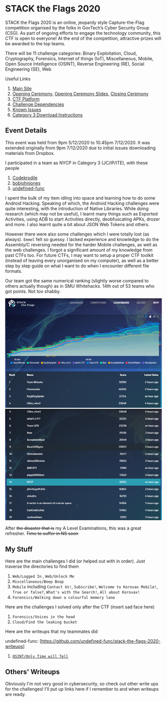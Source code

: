 # STACK the Flags 2020

STACK the Flags 2020 is an online, jeopardy style Capture-the-Flag competition organised by the folks in GovTech’s Cyber Security Group (CSG). As part of ongoing efforts to engage the technology community, this CTF is open to everyone! At the end of the competition, attractive prizes will be awarded to the top teams.

There will be 11 challenge categories: 
Binary Exploitation, Cloud, Cryptography, Forensics, Internet of things (IoT), Miscellaneous, Mobile, Open Source Intelligence (OSINT), Reverse Engineering (RE), Social Engineering (SE), Web

Useful Links
1. [Main Site](https://ctf.tech.gov.sg/)
1. [Opening Ceremony](https://www.youtube.com/watch?v=gNaZ9T3Erro), [Opening Ceremony Slides](https://drive.google.com/file/d/1PW8M1nAPIt_WZsSsrkDmWdxN0MsOh4Ro/view), [Closing Ceremony](https://youtu.be/MWmlIuzdXr4)
1. [CTF Platform](https://play.cat3.stf-2020.alttablabs.sg/)
1. [Challenge Dependencies](https://docs.google.com/document/d/1tty0Yv9K35lrxNDHqaXKq-ocmUR3Fmo-8zuPVHP_IKU/edit)
1. [Known Issues](https://docs.google.com/document/d/1GwcJPdV6O0A9jnY6kGJVPMb2RGNazOfbmvZLlCDhQqc/edit)
1. [Category 3 Download Instructions](https://docs.google.com/document/d/1jdGOn98yRZlYOxywxS___i71_gkmqiMJuyCE8TZKTpI/edit)

## Event Details

This event was held from 9pm 5/12/2020 to 10.45pm 7/12/2020. It was extended originally from 9pm 7/12/2020 due to initial issues downloading materials from Dropbox. 

I participated in a team as NYCP in Category 3 (JC/IP/ITE), with these people
1. [Codekrodile](https://github.com/Codekrodile)
2. [bobjohnjones](https://github.com/bobjohnjones)
3. [undefined-func](https://github.com/undefined-func)

I spent the bulk of my item idling into space and learning how to do some Android Hacking. Speaking of which, the Android Hacking challenges were quite interesting, with the introduction of Native Libraries. While doing research (which may not be useful), I learnt many things such as Exported Activities, using ADB to start Activities directly, deobfuscating APKs, drozer and more. I also learnt quite a bit about JSON Web Tokens and others.

However there were also some challenges which I were totally lost (as always). `Emmel` felt so guessy. I lacked experience and knowledge to do the Assembly/C reversing needed for the harder Mobile challenges, as well as the web challenges. I forgot a significant amount of my knowledge from past CTFs too. For future CTFs, I may want to setup a proper CTF toolkit (instead of leaving every unorganised on my computer), as well as a better step by step guide on what I want to do when I encounter different file formats.

Our team got the same numerical ranking (slightly worse compared to others actually though) as in SMU Whitehacks. 14th out of 53 teams who got points. Not too shabby.

![Scoreboard_1.png](Scoreboard_1.png)
![Scoreboard_2.png](Scoreboard_2.png)

After ~~the disaster that is~~ my A Level Examinations, this was a great refresher. ~~Time to suffer in NS soon~~


## My Stuff

Here are the main challenges I did (or helped out with in order). Just traverse the directories to find them
1. `Web/Logged In` , `Web/Unlock Me` 
1. `Miscellaneous/Beep Boop`
1. `Mobile` including `Contact Us!`, `Subscribe!`, `Welcome to Korovax Mobile!`, `True or false?`, `What's with the Search!`, `All about Korovax!`
1. `Forensics/Walking down a colourful memory lane`

Here are the challenges I solved only after the CTF (insert sad face here)
1. `Forensics/Voices in the head`
1. `Cloud/Find the leaking bucket`

Here are the writeups that my teammates did

undefined-func: [https://github.com/undefined-func/stack-the-flags-2020-writeups]
1. [`OSINT/Only Time will Tell`](https://github.com/undefined-func/stack-the-flags-2020-writeups/tree/main/osint/Only%20time%20will%20tell!)


## Others' Writeups

Obviously I'm not very good in cybersecurity, so check out other write ups for the challenges! 
I'll put up links here if I remember to and when writeups are ready.
